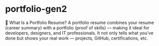 # portfolio-gen2
💼 What Is a Portfolio Resume?  A portfolio resume combines your resume (career summary) with a portfolio (proof of skills) — making it ideal for developers, designers, and IT professionals. It not only tells what you’ve done but shows your real work — projects, GitHub, certifications, etc.
